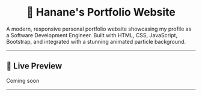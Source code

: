 <div align="center">

# 💼 Hanane's Portfolio Website

</div>

A modern, responsive personal portfolio website showcasing my profile as a Software Development Engineer. Built with HTML, CSS, JavaScript, Bootstrap, and integrated with a stunning animated particle background.

---

## 📸 Live Preview

Coming soon 

---


